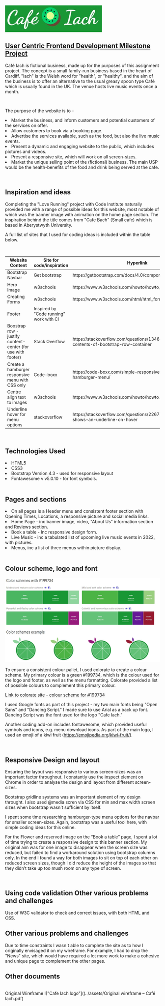 !["Cafe Iach logo"](assets/img/cilogo.jpg)

<h2><u>User Centric Frontend Development Milestone Project</u></h2>

<p>Café Iach is fictional business, made up for the purposes of this assignment project. The concept is a small family-run business based in the heart of Cardiff. "Iach" is the Welsh word for "health", or "healthy", and the aim of the business is to offer an alternative to the usual greasy spoon type Café which is usually found in the UK.  The venue hosts live music events once a month.</p>

<br>

<p>The purpose of the website is to -
<li>Market the business, and inform customers and potential customers of the services on offer.</li>
<li>Allow customers to book via a booking page.</li>
<li>Advertise the services available, such as the food, but also the live music events.</li>
<li>Present a dynamic and engaging website to the public, which includes pictures and videos.</li>
<li>Present a responsive site, which will work on all screen-sizes.</li>
<li>Market the unique selling point of the (fictional) business. The main USP would be the health-benefits of the food and drink being served at the cafe.</li>
</p>

<br>

<h2>Inspiration and ideas</h2>
<p>Completing the "Love Running" project with Code Institute naturally provided me with a range of possible ideas for this website, most notable of which was the banner image with animation on the home page section. The inspiration behind the title comes from "Cafe Bach" (Small cafe) which is based in Aberystwyth University.

A full list of sites that I used for coding ideas is included within the table below. </p>
<br>


<table>
      <thead>
        <tr>
          <th>Website Content</th>
          <th>Site for code/inspiration</th>
          <th>Hyperlink</th>
        </tr>
      </thead>

<tbody>
        <tr>
          <td>Bootstrap Navbar</td>
          <td>Get bootstrap</td>
          <td>https://getbootstrap.com/docs/4.0/components/navbar/</td>
        </tr>

<tr> 
          <td>Hero Image</td>
          <td>w3schools</td>
          <td>https://www.w3schools.com/howto/howto_css_hero_image.asp</td>
    </tr>

<tr> 
          <td>Creating Forms</td>
          <td>w3schools</td>
          <td>https://www.w3schools.com/html/html_forms.asp</td>
    </tr>

<tr> 
          <td>Footer</td>
          <td>Inspired by "Code running" work with CI</td>
          <td></td>
    </tr>

<tr> 
          <td>Boostrap row -  justify content-center (for use with footer)</td>
          <td>Stack Overflow</td>
          <td>https://stackoverflow.com/questions/13462535/center-contents-of-bootstrap-row-container</td>
    </tr>

<tr> 
          <td>Create a hamburger responsive menu with CSS only</td>
          <td>Code-boxx</td>
          <td>https://code-boxx.com/simple-responsive-pure-css-hamburger-menu/</td>
    </tr>

<tr> 
          <td>Centre align text to images</td>
          <td>w3schools</td>
          <td>https://www.w3schools.com/howto/howto_css_image_text.asp</td>
    </tr>

<tr> 
          <td>Underline hover for menu options </td>
          <td>stackoverflow</td>
          <td>https://stackoverflow.com/questions/22674633/text-that-shows-an-underline-on-hover</td>
    </tr>


</tbody>

</table>

<br>

<h2>Technologies Used</h2>
<li>HTML5
<li>CSS3
<li>Bootstrap Version 4.3 - used for responsive layout
<li>Fontawesome v v5.0.10 - for font symbols.</li>

<br>

<h2>Pages and sections</h2>
<li>On all pages is a Header menu and consistent footer section with Opening Times, Locations, a responsive picture and social media links.</li>
<li>Home Page - inc banner image, video, "About Us" information section and Reviews section.</li>
<li>Book a table - Inc responsive design form.</li>
<li>Live Music - inc a tabulated list of upcoming live music events in 2022, with pictures.</li>
<li>Menus, inc a list of three menus within picture display.</li>

<br>

<h2>Colour scheme, logo and font</h2>

![Color Scheme](assets/img/colorscheme.jpg)

<p>To ensure a consistent colour pallet, I used colorate to create a colour scheme. My primary colour is a green #199734, which is the colour used for the logo and footer, as well as the menu formatting. Colorate provided a list of possible colours to complement this primary colour.

[Link to colorate site - colour scheme for #199734](https://colorate.azurewebsites.net/Color/199734)

I used Google fonts as part of this project - my two main fonts being "Open Sans" and "Dancing Script." I made sure to use Arial as a back up font. Dancing Script was the font used for the logo "Cafe Iach."

Another coding add-on includes fontawesome, which provided useful symbols and icons, e.g. menu download icons.
As part of the main logo, I used an emoji of a kiwi fruit (https://emojipedia.org/kiwi-fruit/).

</p>

<br>

<h2>Responsive Design and layout</h2>
<p>Ensuring the layout was responsive to various screen-sizes was an important factor throughout. I constantly use the inspect element on Chrome in order to analyse the design and layout from different screen-sizes.

Bootstrap gridline systems was an important element of my design throught. I also used @media scren via CSS for min and max width screen sizes when bootstrap wasn't sufficient by itself.

I spent some time researching hamburger-type menu options for the navbar for smaller screen-sizes. Again, bootstrap was a useful tool here, with simple coding ideas for this online.

For the Flower and reserved image on the “Book a table” page, I spent a lot of time trying to create a responsive design to this banner section. My original aim was for one image to disappear when the screen size was reduced, but failed to find a workaround solution using bootstrap columns only. In the end I found a way for both images to sit on top of each other on reduced screen sizes, though I did reduce the height of the images so that they didn’t take up too mush room on any type of screen.
</p>

<br>
<h2>Using code validation Other various problems and challenges</h2>
<p>
Use of W3C validator to check and correct issues, with both HTML and CSS.

<br>

<h2>Other various problems and challenges</h2>
Due to time constraints I wasn't able to complete the site as to how I originally envisaged it on my wireframe. For example, I had to drop the "News" site, which would have required a lot more work to make a cohesive and unique page to complement the other pages.
</p>

<h2>Other documents</h2>

<br>
Original Wireframe
!["Cafe Iach logo"]((../assets/Original wireframe – Café Iach.pdf)
